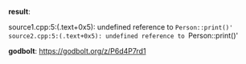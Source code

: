 **result**:
 
source1.cpp:5:(.text+0x5): undefined reference to `Person::print()'
source2.cpp:5:(.text+0x5): undefined reference to `Person::print()'
 
**godbolt**: https://godbolt.org/z/P6d4P7rd1
